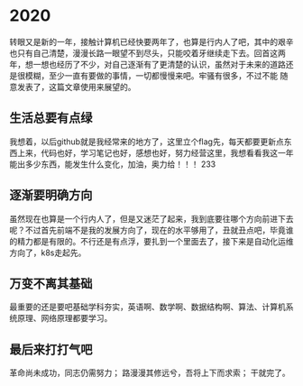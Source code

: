 # 2020
  转眼又是新的一年，接触计算机已经快要两年了，也算是行内人了吧，其中的艰辛也只有自己清楚，漫漫长路一眼望不到尽头，只能咬着牙继续走下去。回首这两年，想一想也经历了不少，对自己逐渐有了更清楚的认识，虽然对于未来的道路还是很模糊，至少一直有要做的事情，一切都慢慢来吧。牢骚有很多，不过不能 随意发表了，这篇文章使用来展望的。

## 生活总要有点绿
  我想着，以后github就是我经常来的地方了，这里立个flag先，每天都要更新点东西上来，代码也好，学习笔记也好，感想也好，努力经营这里，我想看看我这一年能出多少东西，能发生什么变化，加油，奥力给！！！ 233
 
## 逐渐要明确方向
  虽然现在也算是一个行内人了，但是又迷茫了起来，我到底要往哪个方向前进下去呢？不过首先前端不是我的发展方向了，现在的水平够用了，丑就丑点吧，毕竟谁的精力都是有限的。不行还是有点浮，要扎到一个里面去了，接下来是自动化运维方向了，k8s走起先。
  
## 万变不离其基础
  最重要的还是要吧基础学科夯实，英语啊、数学啊、数据结构啊、算法、计算机系统原理、网络原理都要学习。

## 最后来打打气吧
  革命尚未成功，同志仍需努力；
  路漫漫其修远兮，吾将上下而求索；
  干就完了。
